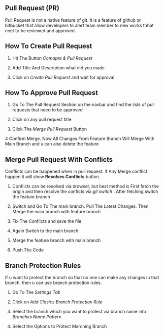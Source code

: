 ## Pull Request (PR)

Pull Request is not a native feature of git. It is a feature of github or bitbucket that allow developers to alert team
member to new works thhat neet to be reviewed and approved.



## How To Create Pull Request

1. Hit The Button *Comapre & Pull Request*

2. Add Title And Description what did you made

3. Click on *Create Pull Request* and wait for approval




## How To Approve Pull Request

1. Go To The Pull Request Section on the navbar and find the lists of pull requests that need to be approved

2. Click on any pull request title

3. Click The *Merge Pull Request* Button

4 Confirm Merge. Now All Changes From Feature Branch Will Merge With Main Branch and u can also delete the feature 




## Merge Pull Request With Conflicts 

Conflicts can be happened when in pull request. If Any Merge conflict happen it will show **Resolves Conflicts** button.

1. Conflicts can be resolved via browser, but best method is First fetch the origin and then resolve the conficts via *git switch <branch name>*. After
fetching switch the feature branch

2. Switch and Go To The main branch. Pull The Latest Changes. Then Merge the main branch with feature branch

3. Fix The Conflicts and save the file

4. Again Switch to the main branch

5. Merge the feature branch with main branch

5. Push The Code


## Branch Protection Rules

If u want to protect the branch so that no one can make any changes in that branch, then u can use branch protection rules.

1. Go To The *Settings Tab*

2. Click on *Add Clasics Branch Protection Rule*

3. Select the branch which you want to protect via branch name into *Branches Name Pattern*

4. Select the Options to Protect Marching Branch